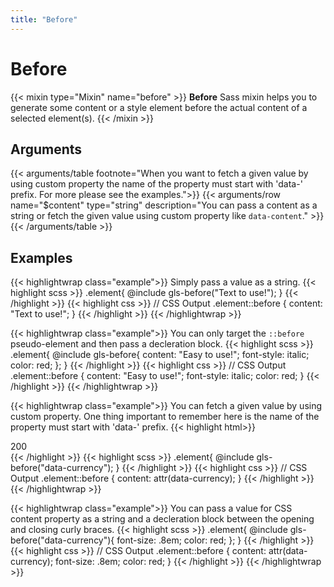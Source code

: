 ```yaml
---
title: "Before"
---
```


# Before

{{< mixin type="Mixin" name="before" >}}
**Before** Sass mixin helps you to generate some content or a style element before the actual content of a selected element(s).
{{< /mixin >}}

## Arguments

{{< arguments/table footnote="When you want to fetch a given value by using custom property the name of the property must start with 'data-' prefix. For more please see the examples.">}}
    {{< arguments/row name="$content" type="string" description="You can pass a content as a string or fetch the given value using custom property like `data-content`." >}}
{{< /arguments/table >}}

## Examples

{{< highlightwrap class="example">}}
Simply pass a value as a string.
{{< highlight scss >}}
.element{
    @include gls-before("Text to use!");
}
{{< /highlight >}}
{{< highlight css >}}
// CSS Output
.element::before {
    content: "Text to use!";
}
{{< /highlight >}}
{{< /highlightwrap >}}

{{< highlightwrap class="example">}}
You can only target the `::before` pseudo-element and then pass a decleration block.
{{< highlight scss >}}
.element{
    @include gls-before{
        content: "Easy to use!";
        font-style: italic;
        color: red;
    };
}
{{< /highlight >}}
{{< highlight css >}}
// CSS Output
.element::before {
    content: "Easy to use!";
    font-style: italic;
    color: red;
}
{{< /highlight >}}
{{< /highlightwrap >}}


{{< highlightwrap class="example">}}
You can fetch a given value by using custom property. One thing important to remember here is the name of the property must start with 'data-' prefix.
{{< highlight html>}}
<div class="element" data-currency="$">200</div>
{{< /highlight >}}
{{< highlight scss >}}
.element{
    @include gls-before("data-currency");
}
{{< /highlight >}}
{{< highlight css >}}
// CSS Output
.element::before {
    content: attr(data-currency);
}
{{< /highlight >}}
{{< /highlightwrap >}}

{{< highlightwrap class="example">}}
You can pass a value for CSS content property as a string and a decleration block between the opening and closing curly braces.
{{< highlight scss >}}
.element{
    @include gls-before("data-currency"){
        font-size: .8em;
        color: red;
    };
}
{{< /highlight >}}
{{< highlight css >}}
// CSS Output
.element::before {
  content: attr(data-currency);
  font-size: .8em;
  color: red;
}
{{< /highlight >}}
{{< /highlightwrap >}}


